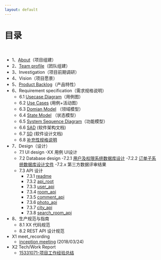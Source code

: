 ```yaml
---
layout: default
---
```


# [](#TOC)目录

&nbsp;&nbsp; 

* 1、[About](Dashboard/01-about)（项目组建）
* 2、[Team profile](02-team-profile)（团队组建）
* 3、Investigation（项目前期调研）
* 4、Vision（项目愿景）
* 5、[Product Backlog](doc/backlog)（产品特性）
* 6、Requirement specification（需求规格说明）
    - 6.1 [Usecase Diagram](doc/usecase_diagram)（用例图）
    - 6.2 [Use Cases]() (用例+活动图）
    - 6.3 [Domian Model](doc/course-SDP/rentRoomDomain) （领域模型）
    - 6.4 [State Model](doc/course-SDP/rentOrderState) （状态模型）
    - 6.5 [System Sequence Diagram](doc/course-SDP/createRoomSequence)（功能模型）
    - 6.6 [SAD]() (软件架构文档)
    - 6.7 [SD]() (软件设计文档)
    - 6.8 [补充性规格说明](doc/SSD)
* 7、Design（设计）
    - 7.1 UI design
        -XX 用例 UI设计
    - 7.2 Database design
        -7.2.1 [用户及权限系统数据库设计](doc/course-SDP/datebaseModel)
        -7.2.2 [订单子系统数据库设计文件](doc/database/rentRoom)
        -7.2.x 第三方数据评审结果
    - 7.3 API 设计  
        - 7.3.1 [readme](doc/API%20Design/Readme) 
        - 7.3.2 [api_root](doc/API%20Design/apiRoot)  
        - 7.3.3 [user_api](doc/API%20Design/user_api)  
        - 7.3.4 [room_api](doc/API%20Design/room_api)  
        - 7.3.5 [comment_api](doc/API%20Design/comment_api)  
        - 7.3.6 [photo_api](doc/API%20Design/photo_api)  
        - 7.3.7 [city_api](doc/API%20Design/Country_Province_City_Town_api)  
        - 7.3.8 [search_room_api](doc/API%20Design/SearchRoom_api)
* 8、生产规范与指南
    - 8.1 XX 代码规范
    - 8.2 REST API 设计规范
* X1 meet_recording
    - [inception meeting](doc/meet_recording/项目启动会议) (2018/03/24)
* X2 Tech/Work Report
    - [15331071-项目工作经验总结](doc/tech_report/15331071)
